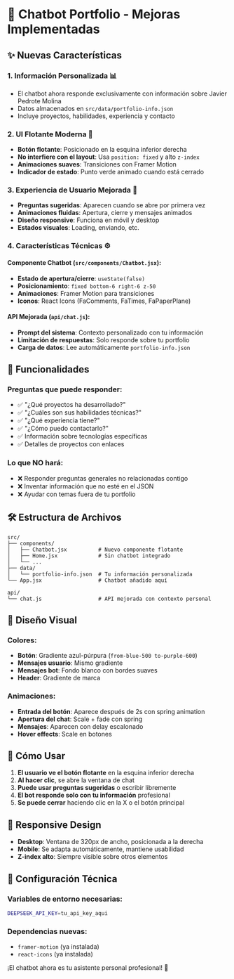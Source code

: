# 🤖 Chatbot Portfolio - Mejoras Implementadas

## ✨ Nuevas Características

### 1. **Información Personalizada** 📊
- El chatbot ahora responde exclusivamente con información sobre Javier Pedrote Molina
- Datos almacenados en `src/data/portfolio-info.json`
- Incluye proyectos, habilidades, experiencia y contacto

### 2. **UI Flotante Moderna** 🎨
- **Botón flotante**: Posicionado en la esquina inferior derecha
- **No interfiere con el layout**: Usa `position: fixed` y alto `z-index`
- **Animaciones suaves**: Transiciones con Framer Motion
- **Indicador de estado**: Punto verde animado cuando está cerrado

### 3. **Experiencia de Usuario Mejorada** 🚀
- **Preguntas sugeridas**: Aparecen cuando se abre por primera vez
- **Animaciones fluidas**: Apertura, cierre y mensajes animados
- **Diseño responsive**: Funciona en móvil y desktop
- **Estados visuales**: Loading, enviando, etc.

### 4. **Características Técnicas** ⚙️

#### Componente Chatbot (`src/components/Chatbot.jsx`):
- **Estado de apertura/cierre**: `useState(false)`
- **Posicionamiento**: `fixed bottom-6 right-6 z-50`
- **Animaciones**: Framer Motion para transiciones
- **Iconos**: React Icons (FaComments, FaTimes, FaPaperPlane)

#### API Mejorada (`api/chat.js`):
- **Prompt del sistema**: Contexto personalizado con tu información
- **Limitación de respuestas**: Solo responde sobre tu portfolio
- **Carga de datos**: Lee automáticamente `portfolio-info.json`

## 🎯 Funcionalidades

### Preguntas que puede responder:
- ✅ "¿Qué proyectos ha desarrollado?"
- ✅ "¿Cuáles son sus habilidades técnicas?"
- ✅ "¿Qué experiencia tiene?"
- ✅ "¿Cómo puedo contactarlo?"
- ✅ Información sobre tecnologías específicas
- ✅ Detalles de proyectos con enlaces

### Lo que NO hará:
- ❌ Responder preguntas generales no relacionadas contigo
- ❌ Inventar información que no esté en el JSON
- ❌ Ayudar con temas fuera de tu portfolio

## 🛠 Estructura de Archivos

```
src/
├── components/
│   ├── Chatbot.jsx          # Nuevo componente flotante
│   ├── Home.jsx             # Sin chatbot integrado
│   └── ...
├── data/
│   └── portfolio-info.json  # Tu información personalizada
└── App.jsx                  # Chatbot añadido aquí

api/
└── chat.js                  # API mejorada con contexto personal
```

## 🎨 Diseño Visual

### Colores:
- **Botón**: Gradiente azul-púrpura (`from-blue-500 to-purple-600`)
- **Mensajes usuario**: Mismo gradiente
- **Mensajes bot**: Fondo blanco con bordes suaves
- **Header**: Gradiente de marca

### Animaciones:
- **Entrada del botón**: Aparece después de 2s con spring animation
- **Apertura del chat**: Scale + fade con spring
- **Mensajes**: Aparecen con delay escalonado
- **Hover effects**: Scale en botones

## 🚀 Cómo Usar

1. **El usuario ve el botón flotante** en la esquina inferior derecha
2. **Al hacer clic**, se abre la ventana de chat
3. **Puede usar preguntas sugeridas** o escribir libremente
4. **El bot responde solo con tu información** profesional
5. **Se puede cerrar** haciendo clic en la X o el botón principal

## 📱 Responsive Design

- **Desktop**: Ventana de 320px de ancho, posicionada a la derecha
- **Mobile**: Se adapta automáticamente, mantiene usabilidad
- **Z-index alto**: Siempre visible sobre otros elementos

## 🔧 Configuración Técnica

### Variables de entorno necesarias:
```bash
DEEPSEEK_API_KEY=tu_api_key_aqui
```

### Dependencias nuevas:
- `framer-motion` (ya instalada)
- `react-icons` (ya instalada)

¡El chatbot ahora es tu asistente personal profesional! 🎉
